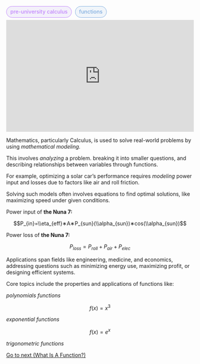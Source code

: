 <span style="font-weight: 500; background-color:rgba(155, 126, 222, 0.1); color: #c084fc; margin-right: 5px; padding: 5px 10px 7px; border: 1px solid #c084fc; border-radius: 1rem;">pre-university calculus</span> <span style="font-weight: 500; background-color:rgba(126, 171, 222, 0.1); color: #7eabde; padding: 5px 10px 7px; border: 1px solid #7eabde; border-radius: 1rem;">functions</span>    

<iframe width="100%" height="300" src="https://www.youtube.com/embed/M3R7hhQFM4Y?si=NmL7TnM63LntoWet" title="YouTube video player" frameborder="0" allow="accelerometer; autoplay; clipboard-write; encrypted-media; gyroscope; picture-in-picture; web-share" referrerpolicy="strict-origin-when-cross-origin" allowfullscreen></iframe>

Mathematics, particularly Calculus, is used to solve real-world problems by using *mathematical modeling.* 

This involves *analyzing* a problem. breaking it into smaller questions, and describing relationships between variables through functions.

For example, optimizing a solar car’s performance requires *modeling* power input and losses due to factors like air and roll friction.

Solving such models often involves equations to find optimal solutions, like maximizing speed under given conditions.

Power input of **the Nuna 7:**

$$P_{in}=\\eta_{eff}∗A∗P_{sun}(\\alpha_{sun})∗cos(\\alpha_{sun})$$

Power loss of **the Nuna 7:**

$$P_{loss}=P_{roll}+P_{air}+P_{elec}$$

Applications span fields like engineering, medicine, and economics, addressing questions such as minimizing energy use, maximizing profit, or designing efficient systems. 

Core topics include the properties and applications of functions like:

*polynomials functions*

$$f(x) = x^3$$

*exponential functions*

$$f(x) = e^x$$

*trigonometric functions*
 
<a href="/archive/what-is-a-function">Go to next (What Is A Function?)</a>